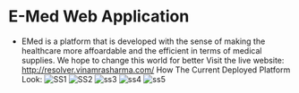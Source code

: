 # E-Med Web Application 
- EMed is a platform that is developed with the sense of making the healthcare more affoardable and the efficient in terms of medical supplies. We hope to change this world for better 
Visit the live website: http://resolver.vinamrasharma.com/
How The Current Deployed Platform Look:
![SS1](https://user-images.githubusercontent.com/55277157/187087429-d2224538-a8a1-4056-a4d5-e5d56ce259c7.jpg)
![SS2](https://user-images.githubusercontent.com/55277157/187087447-9fd3851a-2806-4741-8496-11c2b2057fa2.jpg)
![ss3](https://user-images.githubusercontent.com/55277157/187087454-bbd171db-bc24-4f06-b92b-87aeb654b0b4.jpg)
![ss4](https://user-images.githubusercontent.com/55277157/187087456-e8b5e8c4-6352-4468-bb7c-7a96515270d2.jpg)
![ss5](https://user-images.githubusercontent.com/55277157/187087458-7126990b-182a-41f2-a51e-5cdb6728a011.jpg)

